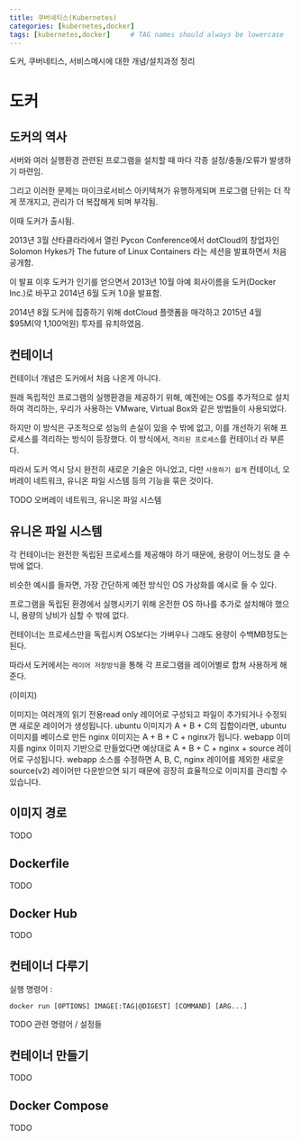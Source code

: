 ```yaml
---
title: 쿠버네티스(Kubernetes)
categories: [kubernetes,docker]
tags: [kubernetes,docker]     # TAG names should always be lowercase
---
```


도커, 쿠버네티스, 서비스메시에 대한 개념/설치과정 정리


# 도커

## 도커의 역사 

서버와 여러 실행환경 관련된 프로그램을 설치할 때 마다 각종 설정/충돌/오류가 발생하기 마련임.

그리고 이러한 문제는 마이크로서비스 아키텍쳐가 유행하게되며 프로그램 단위는 더 작게 쪼개지고, 관리가 더 복잡해게 되며 부각됨.

이때 도커가 출시됨.

2013년 3월 산타클라라에서 열린 Pycon Conference에서 dotCloud의 창업자인 Solomon Hykes가 The future of Linux Containers 라는 세션을 발표하면서 처음 공개함.

이 발표 이후 도커가 인기를 얻으면서 2013년 10월 아예 회사이름을 도커(Docker Inc.)로 바꾸고 2014년 6월 도커 1.0을 발표함. 

2014년 8월 도커에 집중하기 위해 dotCloud 플랫폼을 매각하고 2015년 4월 $95M(약 1,100억원) 투자를 유치하였음.

## 컨테이너

컨테이너 개념은 도커에서 처음 나온게 아니다.

원래 독립적인 프로그램의 실행환경을 제공하기 위해, 예전에는 OS를 추가적으로 설치하여 격리하는, 우리가 사용하는 VMware, Virtual Box와 같은 방법들이 사용되었다.

하지만 이 방식은 구조적으로 성능의 손실이 있을 수 밖에 없고, 이를 개선하기 위해 프로세스를 격리하는 방식이 등장했다. 이 방식에서, `격리된 프로세스`를 컨테이너 라 부른다.

따라서 도커 역시 당시 완전히 새로운 기술은 아니었고, 다만 `사용하기 쉽게` 컨테이너, 오버레이 네트워크, 유니온 파일 시스템 등의 기능을 묶은 것이다.

TODO 오버레이 네트워크, 유니온 파일 시스템

## 유니온 파일 시스템

각 컨테이너는 완전한 독립된 프로세스를 제공해야 하기 때문에, 용량이 어느정도 클 수 밖에 없다.

비슷한 예시를 들자면, 가장 간단하게 예전 방식인 OS 가상화를 예시로 들 수 있다.

프로그램을 독립된 환경에서 실행시키기 위해 온전한 OS 하나를 추가로 설치해야 했으니, 용량의 낭비가 심할 수 밖에 없다.

컨테이너는 프로세스만을 독립시켜 OS보다는 가벼우나 그래도 용량이 수백MB정도는 된다.

따라서 도커에서는 `레이어 저장방식`을 통해 각 프로그램을 레이어별로 합쳐 사용하게 해 준다.

(이미지)

이미지는 여러개의 읽기 전용read only 레이어로 구성되고 파일이 추가되거나 수정되면 새로운 레이어가 생성됩니다. ubuntu 이미지가 A + B + C의 집합이라면, ubuntu 이미지를 베이스로 만든 nginx 이미지는 A + B + C + nginx가 됩니다. webapp 이미지를 nginx 이미지 기반으로 만들었다면 예상대로 A + B + C + nginx + source 레이어로 구성됩니다. webapp 소스를 수정하면 A, B, C, nginx 레이어를 제외한 새로운 source(v2) 레이어만 다운받으면 되기 때문에 굉장히 효율적으로 이미지를 관리할 수 있습니다.

## 이미지 경로

TODO

## Dockerfile

TODO

## Docker Hub

TODO


## 컨테이너 다루기

실행 명령어 : 

```
docker run [OPTIONS] IMAGE[:TAG|@DIGEST] [COMMAND] [ARG...]
```

TODO 관련 명령어 / 설정들

## 컨테이너 만들기

TODO

## Docker Compose

TODO




